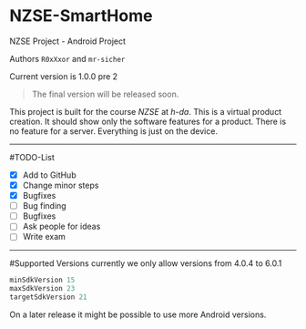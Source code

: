 # NZSE-SmartHome
NZSE Project - Android Project

Authors `R0xXxor` and `mr-sicher`

Current version is 1.0.0 pre 2
>The final version will be released soon.

This project is built for the course *NZSE* at *h-da*.
This is a virtual product creation. It should show only the software features for a product.
There is no feature for a server. Everything is just on the device.

- - - 

#TODO-List
- [x] Add to GitHub
- [x] Change minor steps
- [x] Bugfixes
- [ ] Bug finding
- [ ] Bugfixes
- [ ] Ask people for ideas
- [ ] Write exam

- - -

#Supported Versions
currently we only allow versions from 4.0.4 to 6.0.1

```javascript
minSdkVersion 15
maxSdkVersion 23
targetSdkVersion 21
```

On a later release it might be possible to use more Android versions.
